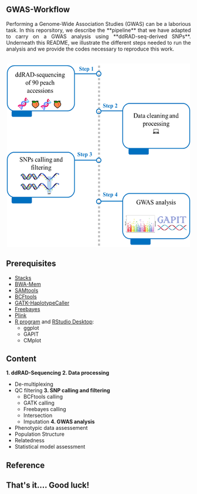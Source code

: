 ## GWAS-Workflow
<div style="text-align: justify">
Performing a Genome-Wide Association Studies (GWAS) can be a laborious task.
In this reporsitory, we describe the **pipeline** that we have adapted to carry on a GWAS analysis using **ddRAD-seq-derived SNPs**.
Underneath this README, we illustrate the different steps needed to run the analysis and we provide the codes necessary to reproduce this work.
</div>

<br />

<p align="center">
  <img width="500" height="500" src="https://github.com/najlaksouri/GWAS-Workflow/blob/main/Images/Pipeline.png">
</p>

## Prerequisites
- [Stacks](https://catchenlab.life.illinois.edu/stacks/)
- [BWA-Mem](https://github.com/lh3/bwa)
- [SAMtools](https://bioinformaticsreview.com/20210404/installing-samtools-on-ubuntu/)
- [BCFtools](https://samtools.github.io/bcftools/)
- [GATK-HaplotypeCaller](https://gatk.broadinstitute.org/hc/en-us/articles/360036194592-Getting-started-with-GATK4)
- [Freebayes](https://github.com/freebayes/freebayes)
- [Plink](https://www.cog-genomics.org/plink/)
- [R program](https://cran.r-project.org/) and [RStudio Desktop](https://posit.co/download/rstudio-desktop/):
  - ggplot
  - GAPIT
  - CMplot

## Content
**1. ddRAD-Sequencing**
**2. Data processing**

  - De-multiplexing
  - QC filtering 
**3. SNP calling and filtering**
    - BCFtools calling
    - GATK calling
    - Freebayes calling
    - Intersection
    - Imputation 
 **4. GWAS analysis**
   - Phenotypic data assessement
   - Population Structure
   - Relatedness
   - Statistical model assessment

## Reference


## That's it.... Good luck!
